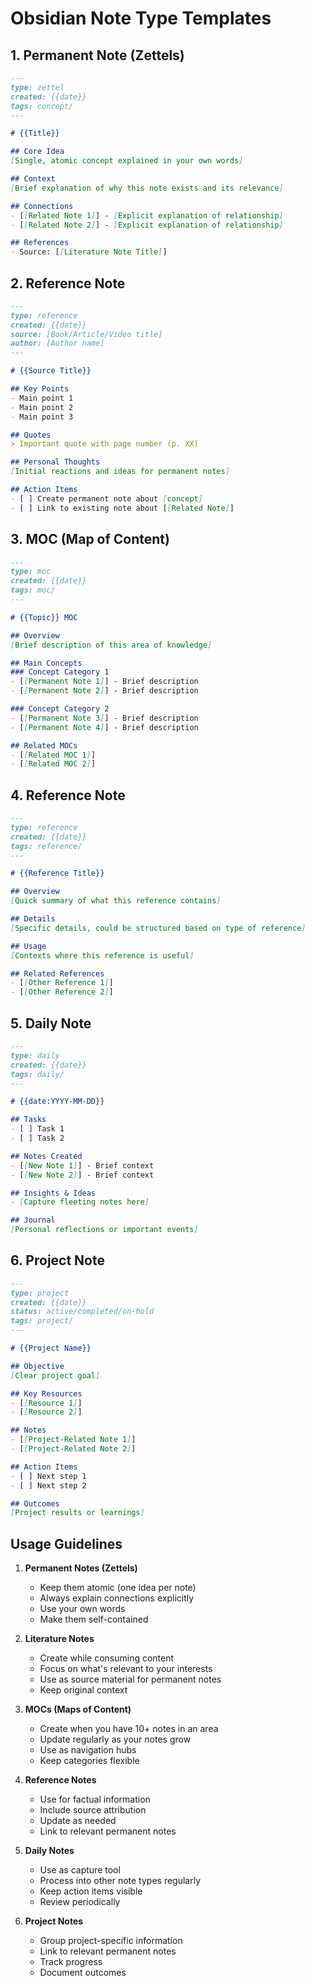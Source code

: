 # Obsidian Note Type Templates

## 1. Permanent Note (Zettels)
```md
---
type: zettel
created: {{date}}
tags: concept/
---

# {{Title}}

## Core Idea
[Single, atomic concept explained in your own words]

## Context
[Brief explanation of why this note exists and its relevance]

## Connections
- [[Related Note 1]] - [Explicit explanation of relationship]
- [[Related Note 2]] - [Explicit explanation of relationship]

## References
- Source: [[Literature Note Title]]
```

## 2. Reference Note
```md
---
type: reference
created: {{date}}
source: [Book/Article/Video title]
author: [Author name]
---

# {{Source Title}}

## Key Points
- Main point 1
- Main point 2
- Main point 3

## Quotes
> Important quote with page number (p. XX)

## Personal Thoughts
[Initial reactions and ideas for permanent notes]

## Action Items
- [ ] Create permanent note about [concept]
- [ ] Link to existing note about [[Related Note]]
```

## 3. MOC (Map of Content)
```md
---
type: moc
created: {{date}}
tags: moc/
---

# {{Topic}} MOC

## Overview
[Brief description of this area of knowledge]

## Main Concepts
### Concept Category 1
- [[Permanent Note 1]] - Brief description
- [[Permanent Note 2]] - Brief description

### Concept Category 2
- [[Permanent Note 3]] - Brief description
- [[Permanent Note 4]] - Brief description

## Related MOCs
- [[Related MOC 1]]
- [[Related MOC 2]]
```

## 4. Reference Note
```md
---
type: reference
created: {{date}}
tags: reference/
---

# {{Reference Title}}

## Overview
[Quick summary of what this reference contains]

## Details
[Specific details, could be structured based on type of reference]

## Usage
[Contexts where this reference is useful]

## Related References
- [[Other Reference 1]]
- [[Other Reference 2]]
```

## 5. Daily Note
```md
---
type: daily
created: {{date}}
tags: daily/
---

# {{date:YYYY-MM-DD}}

## Tasks
- [ ] Task 1
- [ ] Task 2

## Notes Created
- [[New Note 1]] - Brief context
- [[New Note 2]] - Brief context

## Insights & Ideas
- [Capture fleeting notes here]

## Journal
[Personal reflections or important events]
```

## 6. Project Note
```md
---
type: project
created: {{date}}
status: active/completed/on-hold
tags: project/
---

# {{Project Name}}

## Objective
[Clear project goal]

## Key Resources
- [[Resource 1]]
- [[Resource 2]]

## Notes
- [[Project-Related Note 1]]
- [[Project-Related Note 2]]

## Action Items
- [ ] Next step 1
- [ ] Next step 2

## Outcomes
[Project results or learnings]
```

## Usage Guidelines

1. **Permanent Notes (Zettels)**
   - Keep them atomic (one idea per note)
   - Always explain connections explicitly
   - Use your own words
   - Make them self-contained

2. **Literature Notes**
   - Create while consuming content
   - Focus on what's relevant to your interests
   - Use as source material for permanent notes
   - Keep original context

3. **MOCs (Maps of Content)**
   - Create when you have 10+ notes in an area
   - Update regularly as your notes grow
   - Use as navigation hubs
   - Keep categories flexible

4. **Reference Notes**
   - Use for factual information
   - Include source attribution
   - Update as needed
   - Link to relevant permanent notes

5. **Daily Notes**
   - Use as capture tool
   - Process into other note types regularly
   - Keep action items visible
   - Review periodically

6. **Project Notes**
   - Group project-specific information
   - Link to relevant permanent notes
   - Track progress
   - Document outcomes
